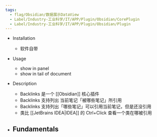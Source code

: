 ```yaml
---
tags:
  - flag/Obsidian/数据展示DataView
  - Label/Industry-工业科学/IT/APP/Plugin/Obsidian/CorePlugin
  - Label/Industry-工业科学/IT/APP/Plugin/Obsidian/Plugin
---
```


- Installation
    - 软件自带

- Usage
    - show in panel
    - show in tail of document

- Description
    - Backlinks 是一个 [[Obsidian]] 核心插件
    - Backlinks 支持列出 当前笔记「被哪些笔记」所引用
    - Backlinks 支持列出「哪些笔记」可以引用当前笔记，但是还没引用
    - 类比 [[JetBrains IDEA|IDEA]] 的 Ctrl+Click 查看一个类在哪被引用

- Fundamentals
    - 
